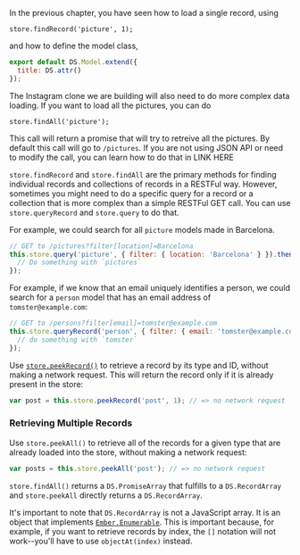 In the previous chapter, you have seen how to load a single record, using
```
store.findRecord('picture', 1);
```
and how to define the model class,
```app/models/picture.js
export default DS.Model.extend({
  title: DS.attr()
});
```

The Instagram clone we are building will also need to do more complex data loading.
If you want to load all the pictures, you can do
```
store.findAll('picture');
```
This call will return a promise that will try to retreive all the pictures. By default this call
will go to `/pictures`. If you are not using JSON API or need to modify the call, you can learn how to do that
in LINK HERE

`store.findRecord` and `store.findAll` are the primary methods for finding individual records and collections of records
in a RESTFul way. However, sometimes you might need to do a specific query for a record or a collection that is more complex
than a simple RESTFul GET call. You can use `store.queryRecord` and `store.query` to do that.


For example, we could search for all `picture` models made in Barcelona.

```javascript
// GET to /pictures?filter[location]=Barcelona
this.store.query('picture', { filter: { location: 'Barcelona' } }).then(function(pictures) {
  // Do something with `pictures`
});
```

For example, if we know that an email uniquely identifies a person, we could search for a `person` model that has an email address of
`tomster@example.com`:

```javascript
// GET to /persons?filter[email]=tomster@example.com
this.store.queryRecord('person', { filter: { email: 'tomster@example.com' } }).then(function(tomster) {
  // do something with `tomster`
});
```

Use [`store.peekRecord()`](http://emberjs.com/api/data/classes/DS.Store.html#method_peekRecord) to retrieve a record by its type and ID, without making
a network request. This will return the record only if it is already present in
the store:

```javascript
var post = this.store.peekRecord('post', 1); // => no network request
```

### Retrieving Multiple Records
Use `store.peekAll()` to retrieve all of the records for a given type that are
already loaded into the store, without making a network request:

```javascript
var posts = this.store.peekAll('post'); // => no network request
```

`store.findAll()` returns a `DS.PromiseArray` that fulfills to a
`DS.RecordArray` and `store.peekAll` directly returns a `DS.RecordArray`.

It's important to note that `DS.RecordArray` is not a JavaScript array.  It is
an object that implements [`Ember.Enumerable`][1]. This is important because,
for example, if you want to retrieve records by index, the `[]` notation will
not work--you'll have to use `objectAt(index)` instead.

[1]: http://emberjs.com/api/classes/Ember.Enumerable.html
